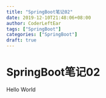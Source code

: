 ```yaml
---
title: "SpringBoot笔记02"
date: 2019-12-10T21:48:06+08:00
author: CoderLeftEar
tags: ["SpringBoot"]
categories: ["SpringBoot"]
draft: true
---
```


# SpringBoot笔记02



Hello World





